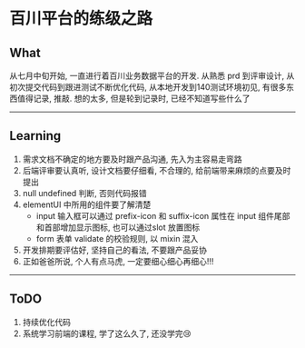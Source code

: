 # 百川平台的练级之路

##  What
从七月中旬开始, 一直进行着百川业务数据平台的开发. 从熟悉 prd 到评审设计, 从初次提交代码到跟进测试不断优化代码, 从本地开发到140测试环境初见, 有很多东西值得记录, 推敲. 想的太多, 但是轮到记录时, 已经不知道写些什么了
***

## Learning
1. 需求文档不确定的地方要及时跟产品沟通, 先入为主容易走弯路
2. 后端评审要认真听, 设计文档要仔细看, 不合理的, 给前端带来麻烦的点要及时提出
3. null undefined 判断, 否则代码报错
4. elementUI 中所用的组件要了解清楚
    - input 输入框可以通过 prefix-icon 和 suffix-icon 属性在 input 组件尾部和首部增加显示图标, 也可以通过slot 放置图标
    - form 表单 validate 的校验规则, 以 mixin 混入
5. 开发排期要评估好, 坚持自己的看法, 不要跟产品妥协
6. 正如爸爸所说, 个人有点马虎, 一定要细心细心再细心!!!
***

## ToDO
1. 持续优化代码
2. 系统学习前端的课程, 学了这么久了, 还没学完😢
